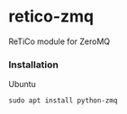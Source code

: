 # retico-zmq
ReTiCo module for ZeroMQ


### Installation

Ubuntu
 
```
sudo apt install python-zmq
```